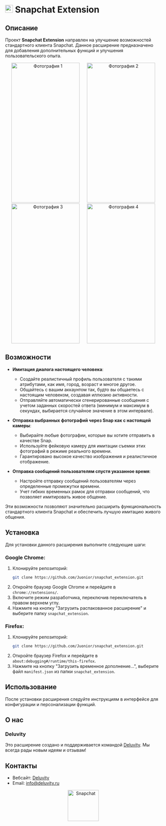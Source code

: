 # <img src="https://www.svgrepo.com/show/303130/snapchat-logo.svg" alt="Snapchat" width="25"/> Snapchat Extension 

##  Описание

Проект **Snapchat Extension** направлен на улучшение возможностей стандартного клиента Snapchat. Данное расширение предназначено для добавления дополнительных функций и улучшения пользовательского опыта.
<p align="center">
  <img src="https://i.imgur.com/Qz3fhxz.png" alt="Фотография 1" style="height: 450px; width: 220px; margin: 0 10px;">
  <img src="https://i.imgur.com/Py0Y3aA.png" alt="Фотография 2" style="height: 450px; width: 220px; margin: 0 10px;">
  <img src="https://i.imgur.com/sUs08xJ.png" alt="Фотография 3" style="height: 450px; width: 220px; margin: 0 10px;">
  <img src="https://i.imgur.com/sMcrKxl.png" alt="Фотография 4" style="height: 450px; width: 220px; margin: 0 10px;">
</p>

## Возможности

- **Имитация диалога настоящего человека**:
  - Создайте реалистичный профиль пользователя с такими атрибутами, как имя, город, возраст и многое другое.
  - Общайтесь с вашим аккаунтом так, будто вы общаетесь с настоящим человеком, создавая иллюзию активности.
  - Отправляйте автоматически сгенерированные сообщения с учетом заданных скоростей ответа (минимум и максимум в секундах, выбирается случайное значение в этом интервале).

- **Отправка выбранных фотографий через Snap как с настоящей камеры**:
  - Выбирайте любые фотографии, которые вы хотите отправить в качестве Snap.
  - Используйте фейковую камеру для имитации съемки этих фотографий в режиме реального времени.
  - Гарантировано высокое качество изображения и реалистичное отображение.

- **Отправка сообщений пользователям спустя указанное время**:
  - Настройте отправку сообщений пользователям через определенные промежутки времени.
  - Учет гибких временных рамок для отправки сообщений, что позволяет имитировать живое общение.

Эти возможности позволяют значительно расширить функциональность стандартного клиента Snapchat и обеспечить лучшую имитацию живого общения.
## Установка

Для установки данного расширения выполните следующие шаги:

### Google Chrome:

1. Клонируйте репозиторий:
    ```sh
    git clone https://github.com/Juonior/snapchat_extension.git
    ```
2. Откройте браузер Google Chrome и перейдите в `chrome://extensions/`.
3. Включите режим разработчика, переключив переключатель в правом верхнем углу.
4. Нажмите на кнопку "Загрузить распакованное расширение" и выберите папку `snapchat_extension`.

### Firefox:

1. Клонируйте репозиторий:
    ```sh
    git clone https://github.com/Juonior/snapchat_extension.git
    ```
2. Откройте браузер Firefox и перейдите в `about:debugging#/runtime/this-firefox`.
3. Нажмите на кнопку "Загрузить временное дополнение...", выберите файл `manifest.json` из папки `snapchat_extension`.

## Использование

После установки расширения следуйте инструкциям в интерфейсе для конфигурации и персонализации функций.

## О нас

### Deluvity



Это расширение создано и поддерживается командой [Deluvity](https://deluvity.ru). Мы всегда рады новым идеям и отзывам!

## Контакты

- Вебсайт: [Deluvity](https://deluvity.ru)
- Email: info@deluvity.ru


<div align="center">
    <a href="https://deluvity.com" style="text-decoration: none; color: inherit;">
        <img src="https://i.imgur.com/6SeUsNl.png" alt="Snapchat" width="100"/>
    </a>
</div>
